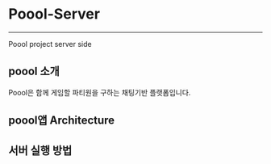 
# Poool-Server
---------------
Poool project server side

## poool 소개
Poool은 함께 게임할 파티원을 구하는 채팅기반 플랫폼입니다.

## poool앱 Architecture

## 서버 실행 방법

